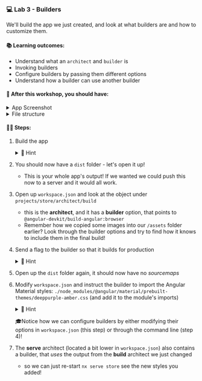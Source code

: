 ### 💻 Lab 3 - Builders

We'll build the app we just created, and look at what builders are and how to customize them.

#### 📚 Learning outcomes:

- Understand what an `architect` and `builder` is
- Invoking builders
- Configure builders by passing them different options
- Understand how a builder can use another builder

#### 📲 After this workshop, you should have:

<details>
  <summary>App Screenshot</summary>
  <img src="../assets/lab3_screenshot.png" width="500" alt="screenshot of lab3 result">
</details>

<details>
  <summary>File structure</summary>
  <img src="../assets/lab3_directory-structure.png" height="700" alt="lab3 file structure">
</details>

#### 🏋️‍♀️ Steps:

1. Build the app

   <details>
   <summary>🐳 Hint</summary>
   <img src="../assets/lab3_build_cmds.png" alt="Nx builder command structure">
   </details>

2. You should now have a `dist` folder - let's open it up!
   - This is your whole app's output! If we wanted we could push this now to a server and it would all work.
3. Open up `workspace.json` and look at the object under `projects/store/architect/build`
   - this is the **architect**, and it has a **builder** option, that points to `@angular-devkit/build-angular:browser`
   - Remember how we copied some images into our `/assets` folder earlier? Look through the builder options and try to find how it knows to include them in the final build!
4. Send a flag to the builder so that it builds for production

   <details>
   <summary>🐳 Hint</summary>

   `--configuration=production`

   </details>

5. Open up the `dist` folder again, it should now have no _sourcemaps_
6. Modify `workspace.json` and instruct the builder to import the Angular Material styles: `./node_modules/@angular/material/prebuilt-themes/deeppurple-amber.css` (and add it to the module's imports)

   <details>
    <summary>🐳 Hint</summary>
    
    Add it to: `"styles": ["apps/store/src/styles.css"]`
   </details>

   🎓Notice how we can configure builders by either modifying their options in `workspace.json` (this step) or through the command line (step 4)!

7. The **serve** architect (located a bit lower in `workspace.json`) also contains a builder, that _uses_ the output from the **build** architect we just changed
   - so we can just re-start `nx serve store` see the new styles you added!
